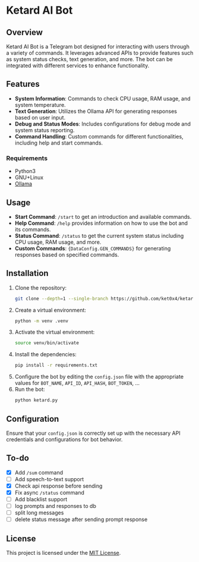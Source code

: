 
# Ketard AI Bot

## Overview
Ketard AI Bot is a Telegram bot designed for interacting with users through a variety of commands. It leverages advanced APIs to provide features such as system status checks, text generation, and more. The bot can be integrated with different services to enhance functionality.

## Features
- **System Information**: Commands to check CPU usage, RAM usage, and system temperature.
- **Text Generation**: Utilizes the Ollama API for generating responses based on user input.
- **Debug and Status Modes**: Includes configurations for debug mode and system status reporting.
- **Command Handling**: Custom commands for different functionalities, including help and start commands.

### Requirements
* Python3
* GNU+Linux
* [Ollama](https://ollama.com/download/linux)

## Usage
- **Start Command**: `/start` to get an introduction and available commands.
- **Help Command**: `/help` provides information on how to use the bot and its commands.
- **Status Command**: `/status` to get the current system status including CPU usage, RAM usage, and more.
- **Custom Commands**: `{DataConfig.GEN_COMMANDS}` for generating responses based on specified commands.

## Installation
1. Clone the repository:
   ```bash
   git clone --depth=1 --single-branch https://github.com/ket0x4/ketard-ai && cd ketard-ai
   ```
2. Create a virtual environment:
   ```bash
   python -m venv .venv
   ```
3. Activate the virtual environment:
     ```bash
     source venv/bin/activate
     ```
4. Install the dependencies:
   ```bash
   pip install -r requirements.txt
   ```
5. Configure the bot by editing the `config.json` file with the appropriate values for `BOT_NAME`, `API_ID`, `API_HASH`, `BOT_TOKEN`, ...
6. Run the bot:
   ```bash
   python ketard.py
   ```

## Configuration
Ensure that your `config.json` is correctly set up with the necessary API credentials and configurations for bot behavior.

## To-do
- [x] Add `/sum` command
- [ ] Add speech-to-text support
- [x] Check api response before sending
- [x] Fix async `/status` command
- [ ] Add blacklist support
- [ ] log prompts and responses to db
- [ ] split long messages
- [ ] delete status message after sending prompt response
## License
This project is licensed under the [MIT License](LICENSE).
